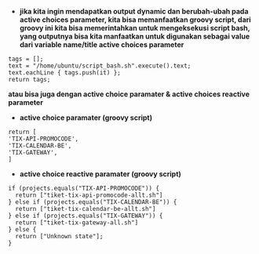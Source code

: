 * **jika kita ingin mendapatkan output dynamic dan berubah-ubah pada  active choices parameter, kita bisa memanfaatkan groovy script, dari groovy ini kita bisa memerintahkan untuk mengeksekusi script bash, yang outputnya bisa kita manfaatkan untuk digunakan sebagai value dari variable name/title active choices parameter**

```
tags = [];
text = "/home/ubuntu/script_bash.sh".execute().text;
text.eachLine { tags.push(it) };
return tags;
```		
**atau bisa juga dengan active choice paramater & active choices reactive parameter**
* **active choice paramater (groovy script)**
```
return [
'TIX-API-PROMOCODE',
'TIX-CALENDAR-BE',
'TIX-GATEWAY',
]
```
* **active choice reactive paramater (groovy script)**
```
if (projects.equals("TIX-API-PROMOCODE")) {
  return ["tiket-tix-api-promocode-allt.sh"]
} else if (projects.equals("TIX-CALENDAR-BE")) {
  return ["tiket-tix-calendar-be-allt.sh"]
} else if (projects.equals("TIX-GATEWAY")) {
  return ["tiket-tix-gateway-all.sh"]
} else {
  return ["Unknown state"];
}

```
